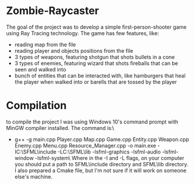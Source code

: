 # Zombie-Raycaster
The goal of the project was to develop a simple first-person-shooter game using Ray Tracing technology. The game has few features, like:
* reading map from the file
* reading player and objects positions from the file
* 3 types of weapons, featuring shotgun that shots bullets in a cone
* 3 types of enemies, featuring wizard that shots fireballs that can be seen and walked into
* bunch of entities that can be interacted with, like hamburgers that heal the player when walked into or barells that are tossed by the player

# Compilation 
to compile the project I was using Windows 10's command prompt with MinGW compiler installed. The command is:\\
* g++ -g main.cpp Player.cpp Map.cpp Game.cpp Entity.cpp Weapon.cpp Enemy.cpp Menu.cpp Resource_Manager.cpp -o main.exe -IC:\SFML\include -LC:\SFML\lib -lsfml-graphics -lsfml-audio -lsfml-window -lsfml-system\\
Where in the -I and -L flags, on your computer you should put a path to SFML\include directory and SFML\lib directory.
I also prepared a Cmake file, but I'm not sure if it will work on someone else's machine.
